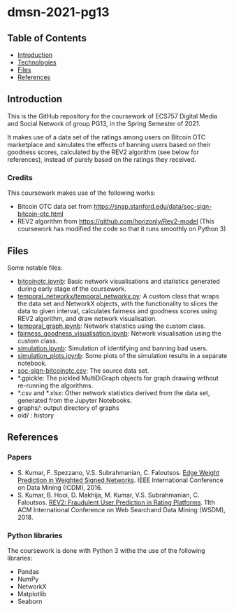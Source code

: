 # dmsn-2021-pg13

## Table of Contents
* [Introduction](#introduction)
* [Technologies](#technologies)
* [Files](#files)
* [References](#references)

## Introduction
This is the GitHub repository for the coursework of ECS757 Digital Media and Social Network of group PG13, in the Spring Semester of 2021.

It makes use of a data set of the ratings among users on Bitcoin OTC marketplace and simulates the effects of banning users based on their goodness scores, calculated by the REV2 algorithm (see below for references), instead of purely based on the ratings they received.

### Credits
This coursework makes use of the following works:
* Bitcoin OTC data set from https://snap.stanford.edu/data/soc-sign-bitcoin-otc.html
* REV2 algorithm from https://github.com/horizonly/Rev2-model (This coursework has modified the code so that it runs smoothly on Python 3)

## Files
Some notable files:
* [bitcoinotc.ipynb](https://github.com/ivanmak/dmsn-2021-pg13/blob/main/bitcoinotc.ipynb): Basic network visualisations and statistics generated during early stage of the coursework.
* [temporal_networkx/temporal_networkx.py](https://github.com/ivanmak/dmsn-2021-pg13/blob/main/temporal_networkx/temporal_networkx.py): A custom class that wraps the data set and NetworkX objects, with the functionality to slices the data to given interval, calculates fairness and goodness scores using REV2 algorithm, and draw network visualisation.
* [temporal_graph.ipynb](https://github.com/ivanmak/dmsn-2021-pg13/blob/main/temporal_graph.ipynb): Network statistics using the custom class.
* [fairness_goodness_visualisation.ipynb](https://github.com/ivanmak/dmsn-2021-pg13/blob/main/fairness_goodness_visualisation.ipynb): Network visualisation using the custom class.
* [simulation.ipynb](https://github.com/ivanmak/dmsn-2021-pg13/blob/main/simulation.ipynb): Simulation of identifying and banning bad users.
* [simulation_plots.ipynb](https://github.com/ivanmak/dmsn-2021-pg13/blob/main/simulation_plots.ipynb): Some plots of the simulation results in a separate notebook.
* [soc-sign-bitcoinotc.csv](https://github.com/ivanmak/dmsn-2021-pg13/blob/main/soc-sign-bitcoinotc.csv): The source data set.
* *.gpickle: The pickled MultiDiGraph objects for graph drawing without re-running the algorithms.
* *.csv and *.xlsx: Other network statistics derived from the data set, generated from the Jupyter Notebooks.
* graphs/: output directory of graphs
* old/ : history

## References
### Papers
* S. Kumar, F. Spezzano, V.S. Subrahmanian, C. Faloutsos. [Edge Weight Prediction in Weighted Signed Networks](http://cs.stanford.edu/~srijan/pubs/wsn-icdm16.pdf). IEEE International Conference on Data Mining (ICDM), 2016.
* S. Kumar, B. Hooi, D. Makhija, M. Kumar, V.S. Subrahmanian, C. Faloutsos. [REV2: Fraudulent User Prediction in Rating Platforms](http://cs.stanford.edu/~srijan/pubs/rev2-wsdm18.pdf). 11th ACM International Conference on Web Searchand Data Mining (WSDM), 2018.

### Python libraries
The coursework is done with Python 3 withe the use of the following libraries:
* Pandas
* NumPy
* NetworkX
* Matplotlib
* Seaborn